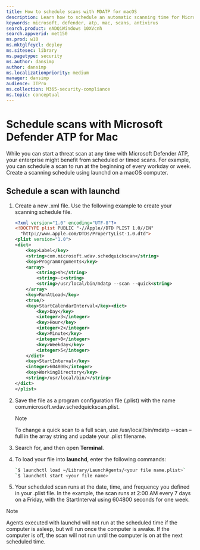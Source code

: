 ```yaml
---
title: How to schedule scans with MDATP for macOS
description: Learn how to schedule an automatic scanning time for Microsoft Defender ATP in macOS to better protect your organization's assets.
keywords: microsoft, defender, atp, mac, scans, antivirus
search.product: eADQiWindows 10XVcnh
search.appverid: met150
ms.prod: w10
ms.mktglfcycl: deploy
ms.sitesec: library
ms.pagetype: security
ms.author: dansimp
author: dansimp
ms.localizationpriority: medium
manager: dansimp
audience: ITPro
ms.collection: M365-security-compliance
ms.topic: conceptual
---
```


# Schedule scans with Microsoft Defender ATP for Mac

While you can start a threat scan at any time with Microsoft Defender ATP, your enterprise might benefit from scheduled or timed scans. For example, you can schedule a scan to run at the beginning of every workday or week. Create a scanning schedule using launchd on a macOS computer.

## Schedule a scan with launchd

1. Create a new .xml file. Use the following example to create your scanning schedule file.

    ```xml
    <?xml version="1.0" encoding="UTF-8"?>
    <!DOCTYPE plist PUBLIC "-//Apple//DTD PLIST 1.0//EN"
      "http://www.apple.com/DTDs/PropertyList-1.0.dtd">
    <plist version="1.0">
    <dict>
        <key>Label</key>
        <string>com.microsoft.wdav.schedquickscan</string>
        <key>ProgramArguments</key>
        <array>
            <string>sh</string>
            <string>-c<string>
            <string>/usr/local/bin/mdatp --scan --quick<string>
        </array>
        <key>RunAtLoad</key>
        <true/>
        <key>StartCalendarInterval</key><dict>
            <key>Day</key>
            <integer>3</integer>
            <key>Hour</key>
            <integer>2</integer>
            <key>Minute</key>
            <integer>0</integer>
            <key>Weekday</key>
            <integer>5</integer>
        </dict>
        <key>StartInterval</key>
        <integer>604800</integer>
        <key>WorkingDirectory</key>
        <string>/usr/local/bin/</string>
    </dict>
    </plist>
     ```

2. Save the file as a program configuration file (.plist) with the name com.microsoft.wdav.schedquickscan.plist.

    >[!NOTE]
    >To change a quick scan to a full scan, use /usr/local/bin/mdatp --scan –full in the array string and update your .plist filename.

3. Search for, and then open **Terminal**.
4. To load your file into **launchd**, enter the following commands:

    ```bash
    `$ launchctl load ~/Library/LaunchAgents/<your file name.plist>`
    `$ launchctl start <your file name>`
    ```

5. Your scheduled scan runs at the date, time, and frequency you defined in your .plist file. In the example, the scan runs at 2:00 AM every 7 days on a Friday, with the StartInterval using 604800 seconds for one week.

 > [!NOTE]
 > Agents executed with launchd will not run at the scheduled time if the computer is asleep, but will run once the computer is awake. If the computer is off, the scan will not run until the computer is on at the next scheduled time.
